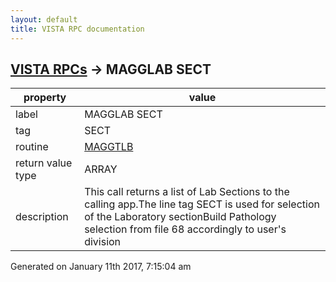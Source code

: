 ```yaml
---
layout: default
title: VISTA RPC documentation
---
```




## [VISTA RPCs](TableOfContent.md) &#8594; MAGGLAB SECT 

 property | value 
--- | --- 
 label | MAGGLAB SECT
 tag | SECT
 routine | [MAGGTLB](http://code.osehra.org/dox/Routine_MAGGTLB_source.html)
 return value type | ARRAY
 description | This call returns a list of Lab Sections to the calling app.The line tag SECT is used for selection of the Laboratory sectionBuild Pathology selection from file 68 accordingly to user's division




 Generated on January 11th 2017, 7:15:04 am